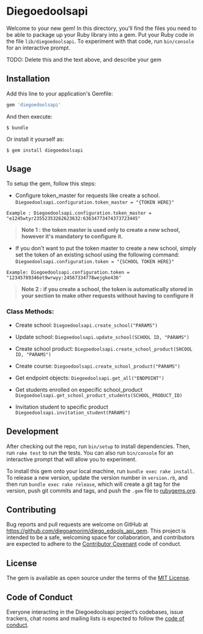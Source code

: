 # Diegoedoolsapi

Welcome to your new gem! In this directory, you'll find the files you need to be able to package up your Ruby library into a gem. Put your Ruby code in the file `lib/diegoedoolsapi`. To experiment with that code, run `bin/console` for an interactive prompt.

TODO: Delete this and the text above, and describe your gem

## Installation

Add this line to your application's Gemfile:

```ruby
gem 'diegoedoolsapi'
```

And then execute:

    $ bundle

Or install it yourself as:

    $ gem install diegoedoolsapi

## Usage

To setup the gem, follow this steps:

- Configure token_master for requests like create a school. `Diegoedoolsapi.configuration.token_master = "{TOKEN HERE}"`
```
Example : Diegoedoolsapi.configuration.token_master = "e1245wtyr23552353262623632:63634773474373723445"
```

> **Note 1 :** **the token master is used only to create a new school, 
however it's mandatory to configure it.**

- If you don't want to put the token master to create a new school, simply set the token of an existing school using the following command:  `Diegoedoolsapi.configuration.token = "{SCHOOL TOKEN HERE}"`

```
Example: Diegoedoolsapi.configuration.token = "12345789346et9wrwyy:24567334778wejgke436"
```
> **Note 2 :** **if you create a school, the token is automatically stored in your section to make other requests without having to configure it**

### Class Methods:

- Create school: `Diegoedoolsapi.create_school("PARAMS")`

- Update school: `Diegoedoolsapi.update_school(SCHOOL ID, "PARAMS")`

- Create school product: `Diegoedoolsapi.create_school_product(SHCOOL ID, "PARAMS")`

- Create course: `Diegoedoolsapi.create_school_product("PARAMS")`

- Get endpoint objects: `Diegoedoolsapi.get_all("ENDPOINT")`

- Get students enrolled on especific school_product `Diegoedoolsapi.get_school_product_students(SCHOOL_PRODUCT_ID)`

- Invitation student to specific product `Diegoedoolsapi.invitation_student(PARAMS")`

## Development

After checking out the repo, run `bin/setup` to install dependencies. Then, run `rake test` to run the tests. You can also run `bin/console` for an interactive prompt that will allow you to experiment.

To install this gem onto your local machine, run `bundle exec rake install`. To release a new version, update the version number in `version.rb`, and then run `bundle exec rake release`, which will create a git tag for the version, push git commits and tags, and push the `.gem` file to [rubygems.org](https://rubygems.org).

## Contributing

Bug reports and pull requests are welcome on GitHub at https://github.com/diegoamorim/diego_edools_api_gem. This project is intended to be a safe, welcoming space for collaboration, and contributors are expected to adhere to the [Contributor Covenant](http://contributor-covenant.org) code of conduct.

## License

The gem is available as open source under the terms of the [MIT License](http://opensource.org/licenses/MIT).

## Code of Conduct

Everyone interacting in the Diegoedoolsapi project’s codebases, issue trackers, chat rooms and mailing lists is expected to follow the [code of conduct](https://github.com/diegoamorim/diego_edools_api_gem/blob/master/CODE_OF_CONDUCT.md).

